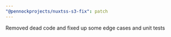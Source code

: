 ```yaml
---
"@pennockprojects/nuxtss-s3-fix": patch
---
```


Removed dead code and fixed up some edge cases and unit tests
